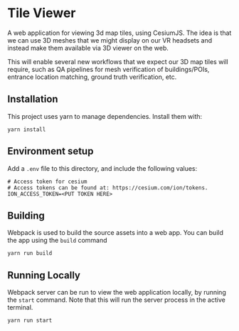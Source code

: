 # Tile Viewer
A web application for viewing 3d map tiles, using CesiumJS. The idea is that we can use 3D meshes that we might display on our VR headsets and instead make them available via 3D viewer on the web.

This will enable several new workflows that we expect our 3D map tiles will require, such as QA pipelines for mesh verification of buildings/POIs, entrance location matching, ground truth verification, etc. 

## Installation
This project uses yarn to manage dependencies. Install them with:
```
yarn install
```

## Environment setup
Add a `.env` file to this directory, and include the following values:
```
# Access token for cesium
# Access tokens can be found at: https://cesium.com/ion/tokens.
ION_ACCESS_TOKEN=<PUT TOKEN HERE>
```

## Building
Webpack is used to build the source assets into a web app.
You can build the app using the `build` command
```
yarn run build
```

## Running Locally
Webpack server can be run to view the web application locally, by running the `start` command.
Note that this will run the server process in the active terminal.
```
yarn run start
```
